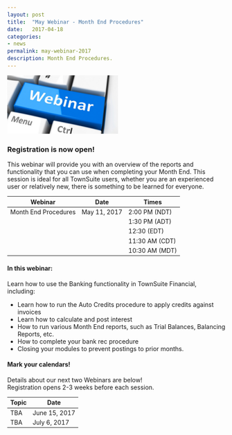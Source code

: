 ```yaml
---
layout: post
title:  "May Webinar - Month End Procedures"
date:   2017-04-18  
categories:
- news
permalink: may-webinar-2017
description: Month End Procedures.
---
```


![Webinar](/images/webinar.png "Webinar")


### **Registration is now open!** 

This webinar will provide you with an overview of the reports and functionality that you can use when completing your Month End. This session is ideal for all TownSuite users, whether you are an experienced user or relatively new, there is something to be learned for everyone. 


| Webinar | Date | Times |
| ---- | ---- | ---- |
| Month End Procedures | May 11, 2017 | 2:00 PM (NDT) |
| | | 1:30 PM (ADT) |
| | | 12:30 (EDT) |
| | | 11:30 AM (CDT) |
| | | 10:30 AM (MDT) |

#### **In this webinar:**  

Learn how to use the Banking functionality in TownSuite Financial, including: 

- Learn how to run the Auto Credits procedure to apply credits against invoices
- Learn how to calculate and post interest
- How to run various Month End reports, such as Trial Balances, Balancing Reports, etc.
- How to complete your bank rec procedure
- Closing your modules to prevent postings to prior months.

#### **Mark your calendars!**

Details about our next two Webinars are below!  
Registration opens 2-3 weeks before each session.

| Topic | Date |
| ---- | ---- |
| TBA | June 15, 2017 |
| TBA | July 6, 2017 |

